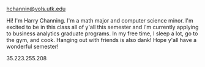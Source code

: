 hchannin@vols.utk.edu

Hi! I'm Harry Channing. I'm a math major and computer science minor. I'm excited to be in this class all of y'all this semester and I'm currently applying to business analytics graduate programs. In my free time, I sleep a lot, go to the gym, and cook. Hanging out with friends is also dank! Hope y'all have a wonderful semester!


35.223.255.208
